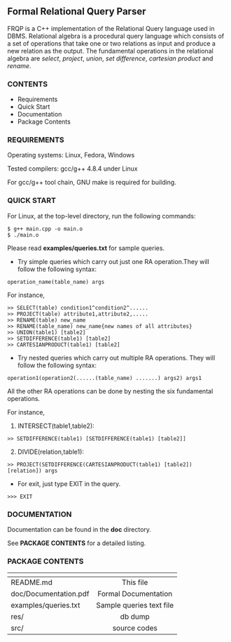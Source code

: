 ## Formal Relational Query Parser

FRQP is a C++ implementation of the Relational Query language used in DBMS. Relational algebra is a procedural query language which consists of a set of operations that take one or two relations as input and produce a new relation as the output. The fundamental operations in the relational algebra are *select*, *project*, *union*, *set difference*, *cartesian product* and *rename*.

### CONTENTS

* Requirements
* Quick Start
* Documentation
* Package Contents

### REQUIREMENTS

Operating systems: Linux, Fedora, Windows

Tested compilers: gcc/g++ 4.8.4 under Linux

For gcc/g++ tool chain, GNU make is required for building.


### QUICK START

For Linux, at the top-level directory, run the following commands:

```
$ g++ main.cpp -o main.o
$ ./main.o
```

Please read **examples/queries.txt** for sample queries.
 
* Try simple queries which carry out just one RA operation.They will follow the following syntax:
```
operation_name(table_name) args
```

For instance,
```
>> SELECT(table) condition1^condition2^......
>> PROJECT(table) attribute1,attribute2,.....
>> RENAME(table) new_name 
>> RENAME(table_name) new_name{new names of all attributes}
>> UNION(table1) [table2]
>> SETDIFFERENCE(table1) [table2]
>> CARTESIANPRODUCT(table1) [table2]
```

* Try nested queries which carry out multiple RA operations. They will follow the following syntax:
```
operation1(operation2(......(table_name) .......) args2) args1
```

All the other RA operations can be done by nesting the six fundamental operations.

For instance,

1. INTERSECT(table1,table2):	
```
>> SETDIFFERENCE(table1) [SETDIFFERENCE(table1) [table2]]
```

2. DIVIDE(relation,table1):
```
>> PROJECT(SETDIFFERENCE(CARTESIANPRODUCT(table1) [table2]) [relation]) args
```

* For exit, just type EXIT in the query.
```
>>> EXIT
```

### DOCUMENTATION

Documentation can be found in the **doc** directory. 

See **PACKAGE CONTENTS** for a detailed listing.


### PACKAGE CONTENTS
| <!-- -->              | <!-- -->                  |
| -------------         |:-------------:            |
| README.md             | This file                 |
| doc/Documentation.pdf | Formal Documentation      |
| examples/queries.txt  | Sample queries text file  |
|res/                   |db dump                    |
|src/                   |source codes               |

